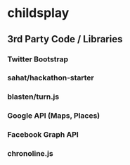 childsplay
==========


## 3rd Party Code / Libraries
### Twitter Bootstrap
### sahat/hackathon-starter
### blasten/turn.js
### Google API (Maps, Places)
### Facebook Graph API
### chronoline.js

